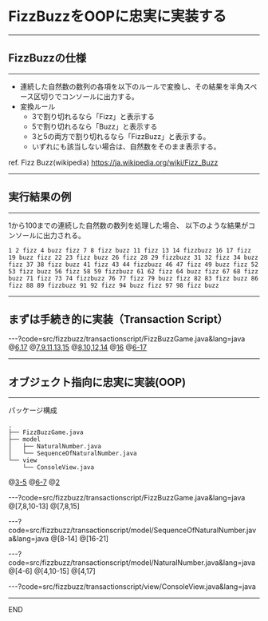 # FizzBuzzをOOPに忠実に実装する

---

## FizzBuzzの仕様

---

* 連続した自然数の数列の各項を以下のルールで変換し、その結果を半角スペース区切りでコンソールに出力する。
* 変換ルール
  * 3で割り切れるなら「Fizz」と表示する
  * 5で割り切れるなら「Buzz」と表示する
  * 3と5の両方で割り切れるなら「FizzBuzz」と表示する。
  * いずれにも該当しない場合は、自然数をそのまま表示する。

ref. Fizz Buzz(wikipedia) https://ja.wikipedia.org/wiki/Fizz_Buzz

---

## 実行結果の例
---

1から100までの連続した自然数の数列を処理した場合、
以下のような結果がコンソールに出力される。

```text
1 2 fizz 4 buzz fizz 7 8 fizz buzz 11 fizz 13 14 fizzbuzz 16 17 fizz 19 buzz fizz 22 23 fizz buzz 26 fizz 28 29 fizzbuzz 31 32 fizz 34 buzz fizz 37 38 fizz buzz 41 fizz 43 44 fizzbuzz 46 47 fizz 49 buzz fizz 52 53 fizz buzz 56 fizz 58 59 fizzbuzz 61 62 fizz 64 buzz fizz 67 68 fizz buzz 71 fizz 73 74 fizzbuzz 76 77 fizz 79 buzz fizz 82 83 fizz buzz 86 fizz 88 89 fizzbuzz 91 92 fizz 94 buzz fizz 97 98 fizz buzz
```

---

## まずは手続き的に実装（Transaction Script）

---?code=src/fizzbuzz/transactionscript/FizzBuzzGame.java&lang=java
@[6,17](「連続した自然数の数列」という重要な概念が繰り返し構文の中に隠れている)
@[7,9,11,13,15](「割り切れた場合」という意図がわかりにくい)
@[8,10,12,14](「判断->変換」と「コンソール出力」の２つの関心事が強く結合している)
@[16](「各項を半角スペース区切りで出力する」という意図がわかりにくい)
@[6-17](forループの中でif文分岐、というネストは読むのがめんどう)

---

## オブジェクト指向に忠実に実装(OOP)

---

パッケージ構成

```text
.
├── FizzBuzzGame.java
├── model
│   ├── NaturalNumber.java
│   └── SequenceOfNaturalNumber.java
└── view
    └── ConsoleView.java
```
@[3-5](「自然数」「連続した自然数の数列」という重要な概念（ドメインモデル）を明示的に。)
@[6-7](「コンソールに出力する」というのはFizzBuzzゲームの本質的な関心事ではないが「表示」の重要な要件。)
@[2](FizzBuzzGameは「modelを使ってviewへ出力する」ことだけに専念する。)

---?code=src/fizzbuzz/transactionscript/FizzBuzzGame.java&lang=java
@[7,8,10-13]
@[7,8,15]

---?code=src/fizzbuzz/transactionscript/model/SequenceOfNaturalNumber.java&lang=java
@[8-14]
@[16-21]

---?code=src/fizzbuzz/transactionscript/model/NaturalNumber.java&lang=java
@[4-6]
@[4,10-15]
@[4,17]

---?code=src/fizzbuzz/transactionscript/view/ConsoleView.java&lang=java

---
END
